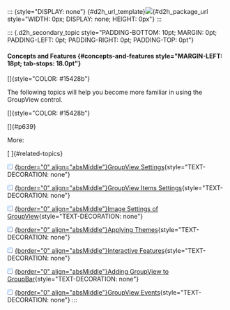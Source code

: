::: {style="DISPLAY: none"}
[](ms-xhelp:///?Id=d2h_url_template){#d2h_url_template}![](!package_url!){#d2h_package_url style="WIDTH: 0px; DISPLAY: none; HEIGHT: 0px"}
:::

::: {.d2h_secondary_topic style="PADDING-BOTTOM: 10pt; MARGIN: 0pt; PADDING-LEFT: 0pt; PADDING-RIGHT: 0pt; PADDING-TOP: 0pt"}
#### Concepts and Features {#concepts-and-features style="MARGIN-LEFT: 18pt; tab-stops: 18.0pt"}

[]{style="COLOR: #15428b"} 

The following topics will help you become more familiar in using the GroupView control.

[]{style="COLOR: #15428b"} 

[]{#p639} 

More:

[ ]{#related-topics}

[![](button.gif){border="0" align="absMiddle"}GroupView Settings](ms-xhelp:///?Id=1b141865-25ca-4b4a-acf8-423c2e7be9ff){style="TEXT-DECORATION: none"}

[![](button.gif){border="0" align="absMiddle"}GroupView Items Settings](ms-xhelp:///?Id=0d831d9b-9e02-4e52-bab5-0d5d71adf5c8){style="TEXT-DECORATION: none"}

[![](button.gif){border="0" align="absMiddle"}Image Settings of GroupView](ms-xhelp:///?Id=72bd9ce2-ae70-42f7-81e6-06452f790e0c){style="TEXT-DECORATION: none"}

[![](button.gif){border="0" align="absMiddle"}Applying Themes](ms-xhelp:///?Id=0b6fc028-84d6-419d-aa6f-b33cc4f4ad22){style="TEXT-DECORATION: none"}

[![](button.gif){border="0" align="absMiddle"}Interactive Features](ms-xhelp:///?Id=672098f5-6c3d-4ad0-9149-8b996feb6cec){style="TEXT-DECORATION: none"}

[![](button.gif){border="0" align="absMiddle"}Adding GroupView to GroupBar](ms-xhelp:///?Id=433e81d7-9541-4034-ae6b-921aad39c3e5){style="TEXT-DECORATION: none"}

[![](button.gif){border="0" align="absMiddle"}GroupView Events](ms-xhelp:///?Id=0b5ed667-bef3-40e2-a9d1-1a62dc11dee4){style="TEXT-DECORATION: none"}
:::
